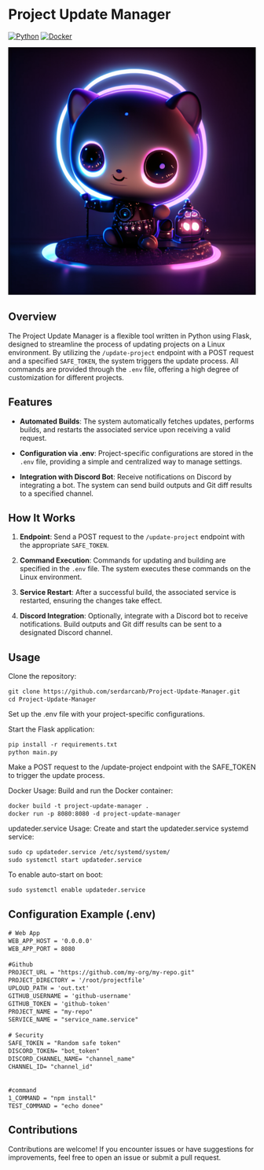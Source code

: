 # Project Update Manager

[![Python](https://img.shields.io/badge/python-3.8%2B-blue.svg)](https://www.python.org/downloads/release)
[![Docker](https://img.shields.io/badge/docker-supported-brightgreen.svg)](https://www.docker.com/)

<p align="center">
  <img src="images/project_update_manager.png" alt="Project Update Manager">
</p>

## Overview

The Project Update Manager is a flexible tool written in Python using Flask, designed to streamline the process of updating projects on a Linux environment. By utilizing the `/update-project` endpoint with a POST request and a specified `SAFE_TOKEN`, the system triggers the update process. All commands are provided through the `.env` file, offering a high degree of customization for different projects.

## Features

- **Automated Builds**: The system automatically fetches updates, performs builds, and restarts the associated service upon receiving a valid request.

- **Configuration via .env**: Project-specific configurations are stored in the `.env` file, providing a simple and centralized way to manage settings.

- **Integration with Discord Bot**: Receive notifications on Discord by integrating a bot. The system can send build outputs and Git diff results to a specified channel.

## How It Works

1. **Endpoint**: Send a POST request to the `/update-project` endpoint with the appropriate `SAFE_TOKEN`.

2. **Command Execution**: Commands for updating and building are specified in the `.env` file. The system executes these commands on the Linux environment.

3. **Service Restart**: After a successful build, the associated service is restarted, ensuring the changes take effect.

4. **Discord Integration**: Optionally, integrate with a Discord bot to receive notifications. Build outputs and Git diff results can be sent to a designated Discord channel.

## Usage

Clone the repository:

    git clone https://github.com/serdarcanb/Project-Update-Manager.git
    cd Project-Update-Manager

Set up the .env file with your project-specific configurations.

Start the Flask application:

    pip install -r requirements.txt
    python main.py

Make a POST request to the /update-project endpoint with the SAFE_TOKEN to trigger the update process.

Docker Usage: Build and run the Docker container:

    docker build -t project-update-manager .
    docker run -p 8080:8080 -d project-update-manager

updateder.service Usage: Create and start the updateder.service systemd service:

    sudo cp updateder.service /etc/systemd/system/
    sudo systemctl start updateder.service

To enable auto-start on boot:

    sudo systemctl enable updateder.service

## Configuration Example (.env)

    # Web App
    WEB_APP_HOST = '0.0.0.0' 
    WEB_APP_PORT = 8080

    #Github
    PROJECT_URL = "https://github.com/my-org/my-repo.git"
    PROJECT_DIRECTORY = '/root/projectfile'
    UPLOUD_PATH = 'out.txt'
    GITHUB_USERNAME = 'github-username'
    GITHUB_TOKEN = 'github-token'
    PROJECT_NAME = "my-repo"
    SERVICE_NAME = "service_name.service"

    # Security
    SAFE_TOKEN = "Random safe token"
    DISCORD_TOKEN= "bot_token"
    DISCORD_CHANNEL_NAME= "channel_name"
    CHANNEL_ID= "channel_id"


    #command
    1_COMMAND = "npm install"
    TEST_COMMAND = "echo donee"
## Contributions
Contributions are welcome! If you encounter issues or have suggestions for improvements, feel free to open an issue or submit a pull request.

